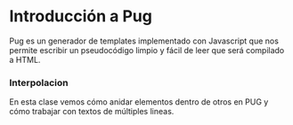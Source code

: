 # Introducción a Pug

Pug es un generador de templates implementado con Javascript que nos permite escribir un pseudocódigo limpio y fácil de leer que será compilado a HTML.

### Interpolacion

En esta clase vemos cómo anidar elementos dentro de otros en PUG y cómo trabajar con textos de múltiples lineas.